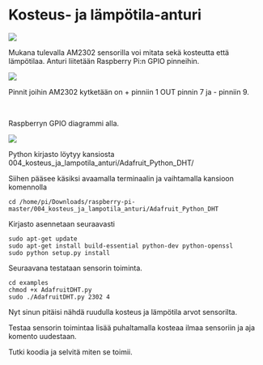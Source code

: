 Kosteus- ja lämpötila-anturi
============================

![](https://aolappia.github.io/raspberry-pi/images/003/IMG_20170516_102914.jpg)

Mukana tulevalla AM2302 sensorilla voi mitata sekä kosteutta että lämpötilaa.
Anturi liitetään Raspberry Pi:n GPIO pinneihin.

![](https://aolappia.github.io/raspberry-pi/images/004/rpi_dht22.jpg)

Pinnit joihin AM2302 kytketään on + pinniin 1 OUT pinnin 7 ja - pinniin 9.

 

Raspberryn GPIO diagrammi alla.

![](https://aolappia.github.io/raspberry-pi/images/004/gpio.jpg)

Python kirjasto löytyy kansiosta 004_kosteus_ja_lampotila_anturi/Adafruit_Python_DHT/

Siihen pääsee käsiksi avaamalla terminaalin ja vaihtamalla kansioon komennolla

```
cd /home/pi/Downloads/raspberry-pi-master/004_kosteus_ja_lampotila_anturi/Adafruit_Python_DHT
```

Kirjasto asennetaan seuraavasti

```
sudo apt-get update
sudo apt-get install build-essential python-dev python-openssl
sudo python setup.py install
```

Seuraavana testataan sensorin toiminta.

```
cd examples
chmod +x AdafruitDHT.py
sudo ./AdafruitDHT.py 2302 4
```

Nyt sinun pitäisi nähdä ruudulla kosteus ja lämpötila arvot sensorilta.

Testaa sensorin toimintaa lisää puhaltamalla kosteaa ilmaa sensoriin ja aja komento uudestaan.

Tutki koodia ja selvitä miten se toimii.

